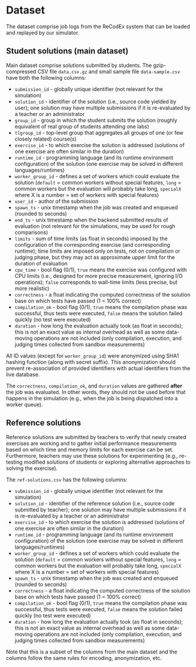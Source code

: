 # Dataset

The dataset comprise job logs from the ReCodEx system that can be loaded and replayed by our simulator.


## Student solutions (main dataset)

Main dataset comprise solutions submitted by students.
The gzip-compressed CSV file `data.csv.gz` and small sample file `data-sample.csv` have both the following columns:

- `submission_id` - globally unique identifier (not relevant for the simulation)
- `solution_id` - identifier of the solution (i.e., source code yielded by user); one solution may have multiple submissions if it is re-evaluated by a teacher or an administrator 
- `group_id` - group in which the student submits the solution (roughly equivalent of real group of students attending one labs)
- `tlgroup_id` - top-level group that aggregates all groups of one (or few closely related) course(s)
- `exercise_id` - to which exercise the solution is addressed (solutions of one exercise are often similar in the duration)
- `runtime_id` - programming language (and its runtime environment configuration) of the solution (one exercise may be solved in different languages/runtimes)
- `worker_group_id` - defines a set of workers which could evaluate the solution (`default` = common workers without special features, `long` = common workers but the evaluation will probably take long, `specialX` where X is a number = set of workers with special features)
- `user_id` - author of the submission
- `spawn_ts` - unix timestamp when the job was created and enqueued (rounded to seconds)
- `end_ts` - unix timestamp when the backend submitted results of evaluation (not relevant for the simulations, may be used for rough comparisons)
- `limits` - sum of time limits (as float in seconds) imposed by the configuration of the corresponding exercise (and corresponding runtime); time limits are imposed only on tests, not on compilation or judging phase, but they may act as approximate upper limit for the duration of evaluation
- `cpu_time` - bool flag (0/1), `true` means the exercise was configured with CPU limits (i.e., designed for more precise measurement, ignoring I/O operations); `false` corresponds to wall-time limits (less precise, but more realistic)
- `correctness` - a float indicating the computed correctness of the solution base on which tests have passed (1 = 100% correct)
- `compilation_ok` - bool flag (0/1), `true` means the compilation phase was successful, thus tests were executed, `false` means the solution failed quickly (no test were executed)
- `duration` - how long the evaluation actually took (as float in seconds); this is not an exact value as internal overhead as well as some data-moving operations are not included (only compilation, execution, and judging times collected from sandbox measurements)

All ID values (except for `worker_group_id`) were anonymized using SHA1 hashing function (along with secret suffix). This anonymization should prevent re-association of provided identifiers with actual identifiers from the live database.

The `correctness`, `compilation_ok`, and `duration` values are gathered **after** the job was evaluated. In other words, they should not be used before that happens in the simulation (e.g., when the job is being dispatched into a worker queue).


## Reference solutions

Reference solutions are submitted by teachers to verify that newly created exercises are working and to gather initial performance measurements based on which time and memory limits for each exercise can be set. Furthermore, teachers may use these solutions for experimenting (e.g., re-testing modified solutions of students or exploring alternative approaches to solving the exercise).

The `ref-solutions.csv` has the following columns:

- `submission_id` - globally unique identifier (not relevant for the simulation)
- `solution_id` - identifier of the reference solution (i.e., source code submitted by teacher); one solution may have multiple submissions if it is re-evaluated by a teacher or an administrator 
- `exercise_id` - to which exercise the solution is addressed (solutions of one exercise are often similar in the duration)
- `runtime_id` - programming language (and its runtime environment configuration) of the solution (one exercise may be solved in different languages/runtimes)
- `worker_group_id` - defines a set of workers which could evaluate the solution (`default` = common workers without special features, `long` = common workers but the evaluation will probably take long, `specialX` where X is a number = set of workers with special features)
- `spawn_ts` - unix timestamp when the job was created and enqueued (rounded to seconds)
- `correctness` - a float indicating the computed correctness of the solution base on which tests have passed (1 = 100% correct)
- `compilation_ok` - bool flag (0/1), `true` means the compilation phase was successful, thus tests were executed, `false` means the solution failed quickly (no test were executed)
- `duration` - how long the evaluation actually took (as float in seconds); this is not an exact value as internal overhead as well as some data-moving operations are not included (only compilation, execution, and judging times collected from sandbox measurements)

Note that this is a subset of the columns from the main dataset and the columns follow the same rules for encoding, anonymization, etc.
